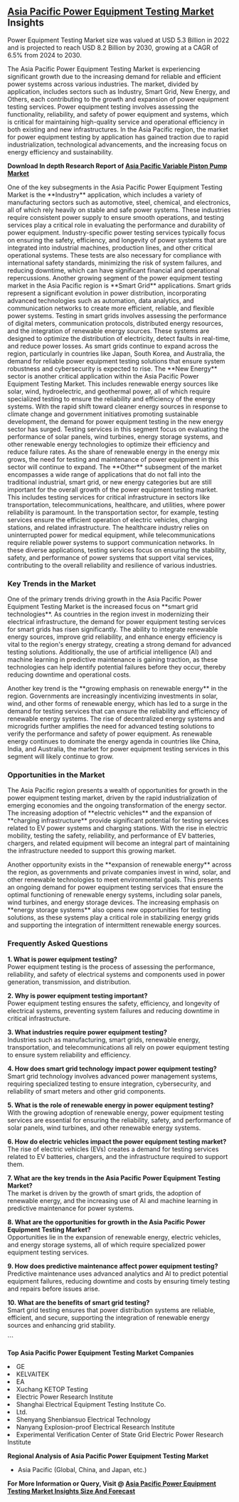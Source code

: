 <h2><a href="https://www.verifiedmarketreports.com/download-sample/?rid=348448&amp;utm_source=Github-Feb&amp;utm_medium=219" target="_blank">Asia Pacific Power Equipment Testing Market</a> Insights</h2><p>Power Equipment Testing Market size was valued at USD 5.3 Billion in 2022 and is projected to reach USD 8.2 Billion by 2030, growing at a CAGR of 6.5% from 2024 to 2030.</p><p><p>The Asia Pacific Power Equipment Testing Market is experiencing significant growth due to the increasing demand for reliable and efficient power systems across various industries. The market, divided by application, includes sectors such as Industry, Smart Grid, New Energy, and Others, each contributing to the growth and expansion of power equipment testing services. Power equipment testing involves assessing the functionality, reliability, and safety of power equipment and systems, which is critical for maintaining high-quality service and operational efficiency in both existing and new infrastructures. In the Asia Pacific region, the market for power equipment testing by application has gained traction due to rapid industrialization, technological advancements, and the increasing focus on energy efficiency and sustainability. <p><strong>Download In depth Research Report of <a href="https://www.verifiedmarketreports.com/download-sample/?rid=236118&amp;utm_source=Pulse-Dec&amp;utm_medium=219" target="_blank">Asia Pacific Variable Piston Pump Market</a></strong></p> One of the key subsegments in the Asia Pacific Power Equipment Testing Market is the **Industry** application, which includes a variety of manufacturing sectors such as automotive, steel, chemical, and electronics, all of which rely heavily on stable and safe power systems. These industries require consistent power supply to ensure smooth operations, and testing services play a critical role in evaluating the performance and durability of power equipment. Industry-specific power testing services typically focus on ensuring the safety, efficiency, and longevity of power systems that are integrated into industrial machines, production lines, and other critical operational systems. These tests are also necessary for compliance with international safety standards, minimizing the risk of system failures, and reducing downtime, which can have significant financial and operational repercussions. Another growing segment of the power equipment testing market in the Asia Pacific region is **Smart Grid** applications. Smart grids represent a significant evolution in power distribution, incorporating advanced technologies such as automation, data analytics, and communication networks to create more efficient, reliable, and flexible power systems. Testing in smart grids involves assessing the performance of digital meters, communication protocols, distributed energy resources, and the integration of renewable energy sources. These systems are designed to optimize the distribution of electricity, detect faults in real-time, and reduce power losses. As smart grids continue to expand across the region, particularly in countries like Japan, South Korea, and Australia, the demand for reliable power equipment testing solutions that ensure system robustness and cybersecurity is expected to rise. The **New Energy** sector is another critical application within the Asia Pacific Power Equipment Testing Market. This includes renewable energy sources like solar, wind, hydroelectric, and geothermal power, all of which require specialized testing to ensure the reliability and efficiency of the energy systems. With the rapid shift toward cleaner energy sources in response to climate change and government initiatives promoting sustainable development, the demand for power equipment testing in the new energy sector has surged. Testing services in this segment focus on evaluating the performance of solar panels, wind turbines, energy storage systems, and other renewable energy technologies to optimize their efficiency and reduce failure rates. As the share of renewable energy in the energy mix grows, the need for testing and maintenance of power equipment in this sector will continue to expand. The **Other** subsegment of the market encompasses a wide range of applications that do not fall into the traditional industrial, smart grid, or new energy categories but are still important for the overall growth of the power equipment testing market. This includes testing services for critical infrastructure in sectors like transportation, telecommunications, healthcare, and utilities, where power reliability is paramount. In the transportation sector, for example, testing services ensure the efficient operation of electric vehicles, charging stations, and related infrastructure. The healthcare industry relies on uninterrupted power for medical equipment, while telecommunications require reliable power systems to support communication networks. In these diverse applications, testing services focus on ensuring the stability, safety, and performance of power systems that support vital services, contributing to the overall reliability and resilience of various industries. <h3>Key Trends in the Market</h3> <p>One of the primary trends driving growth in the Asia Pacific Power Equipment Testing Market is the increased focus on **smart grid technologies**. As countries in the region invest in modernizing their electrical infrastructure, the demand for power equipment testing services for smart grids has risen significantly. The ability to integrate renewable energy sources, improve grid reliability, and enhance energy efficiency is vital to the region's energy strategy, creating a strong demand for advanced testing solutions. Additionally, the use of artificial intelligence (AI) and machine learning in predictive maintenance is gaining traction, as these technologies can help identify potential failures before they occur, thereby reducing downtime and operational costs.</p> <p>Another key trend is the **growing emphasis on renewable energy** in the region. Governments are increasingly incentivizing investments in solar, wind, and other forms of renewable energy, which has led to a surge in the demand for testing services that can ensure the reliability and efficiency of renewable energy systems. The rise of decentralized energy systems and microgrids further amplifies the need for advanced testing solutions to verify the performance and safety of power equipment. As renewable energy continues to dominate the energy agenda in countries like China, India, and Australia, the market for power equipment testing services in this segment will likely continue to grow.</p> <h3>Opportunities in the Market</h3> <p>The Asia Pacific region presents a wealth of opportunities for growth in the power equipment testing market, driven by the rapid industrialization of emerging economies and the ongoing transformation of the energy sector. The increasing adoption of **electric vehicles** and the expansion of **charging infrastructure** provide significant potential for testing services related to EV power systems and charging stations. With the rise in electric mobility, testing the safety, reliability, and performance of EV batteries, chargers, and related equipment will become an integral part of maintaining the infrastructure needed to support this growing market.</p> <p>Another opportunity exists in the **expansion of renewable energy** across the region, as governments and private companies invest in wind, solar, and other renewable technologies to meet environmental goals. This presents an ongoing demand for power equipment testing services that ensure the optimal functioning of renewable energy systems, including solar panels, wind turbines, and energy storage devices. The increasing emphasis on **energy storage systems** also opens new opportunities for testing solutions, as these systems play a critical role in stabilizing energy grids and supporting the integration of intermittent renewable energy sources.</p> <h3>Frequently Asked Questions</h3> <p><strong>1. What is power equipment testing?</strong><br>Power equipment testing is the process of assessing the performance, reliability, and safety of electrical systems and components used in power generation, transmission, and distribution.</p> <p><strong>2. Why is power equipment testing important?</strong><br>Power equipment testing ensures the safety, efficiency, and longevity of electrical systems, preventing system failures and reducing downtime in critical infrastructure.</p> <p><strong>3. What industries require power equipment testing?</strong><br>Industries such as manufacturing, smart grids, renewable energy, transportation, and telecommunications all rely on power equipment testing to ensure system reliability and efficiency.</p> <p><strong>4. How does smart grid technology impact power equipment testing?</strong><br>Smart grid technology involves advanced power management systems, requiring specialized testing to ensure integration, cybersecurity, and reliability of smart meters and other grid components.</p> <p><strong>5. What is the role of renewable energy in power equipment testing?</strong><br>With the growing adoption of renewable energy, power equipment testing services are essential for ensuring the reliability, safety, and performance of solar panels, wind turbines, and other renewable energy systems.</p> <p><strong>6. How do electric vehicles impact the power equipment testing market?</strong><br>The rise of electric vehicles (EVs) creates a demand for testing services related to EV batteries, chargers, and the infrastructure required to support them.</p> <p><strong>7. What are the key trends in the Asia Pacific Power Equipment Testing Market?</strong><br>The market is driven by the growth of smart grids, the adoption of renewable energy, and the increasing use of AI and machine learning in predictive maintenance for power systems.</p> <p><strong>8. What are the opportunities for growth in the Asia Pacific Power Equipment Testing Market?</strong><br>Opportunities lie in the expansion of renewable energy, electric vehicles, and energy storage systems, all of which require specialized power equipment testing services.</p> <p><strong>9. How does predictive maintenance affect power equipment testing?</strong><br>Predictive maintenance uses advanced analytics and AI to predict potential equipment failures, reducing downtime and costs by ensuring timely testing and repairs before issues arise.</p> <p><strong>10. What are the benefits of smart grid testing?</strong><br>Smart grid testing ensures that power distribution systems are reliable, efficient, and secure, supporting the integration of renewable energy sources and enhancing grid stability.</p> ```</p><p><strong>Top Asia Pacific Power Equipment Testing Market Companies</strong></p><div data-test-id=""><p><li>GE</li><li> KELVAITEK</li><li> EA</li><li> Xuchang KETOP Testing</li><li> Electric Power Research Institute</li><li> Shanghai Electrical Equipment Testing Institute Co.</li><li> Ltd.</li><li> Shenyang Shenbiansuo Electrical Technology</li><li> Nanyang Explosion-proof Electrical Research Institute</li><li> Experimental Verification Center of State Grid Electric Power Research Institute</li></p><div><strong>Regional Analysis of&nbsp;Asia Pacific Power Equipment Testing Market</strong></div><ul><li dir="ltr"><p dir="ltr">Asia Pacific (Global, China, and Japan, etc.)</p></li></ul><p><strong>For More Information or Query, Visit @&nbsp;</strong><strong><a href="https://www.verifiedmarketreports.com/product/power-equipment-testing-market/?utm_source=Github-Feb&amp;utm_medium=219" target="_blank">Asia Pacific Power Equipment Testing Market Insights Size And Forecast</a></strong></p></div><h2>&nbsp;</h2><div data-test-id="">&nbsp;</div>
